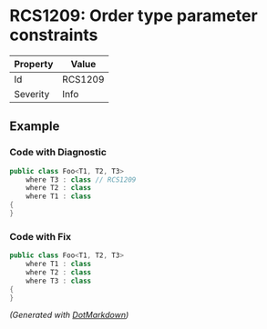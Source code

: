 # RCS1209: Order type parameter constraints

| Property | Value   |
| -------- | ------- |
| Id       | RCS1209 |
| Severity | Info    |

## Example

### Code with Diagnostic

```csharp
public class Foo<T1, T2, T3>
    where T3 : class // RCS1209
    where T2 : class
    where T1 : class
{
}
```

### Code with Fix

```csharp
public class Foo<T1, T2, T3>
    where T1 : class
    where T2 : class
    where T3 : class
{
}
```


*\(Generated with [DotMarkdown](http://github.com/JosefPihrt/DotMarkdown)\)*
